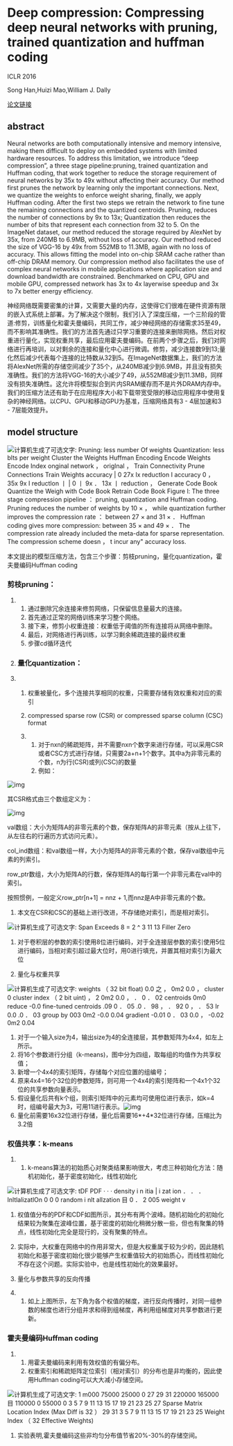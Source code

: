 # Deep compression: Compressing deep neural networks with pruning, trained quantization and huffman coding

ICLR 2016

Song Han,Huizi Mao,William J. Dally

[论文链接](https://arxiv.org/abs/1510.00149)

 

 

## abstract

Neural networks are both computationally intensive and memory intensive, making them difficult to deploy on embedded systems with limited hardware resources. To address this limitation, we introduce “deep compression”, a three stage pipeline:pruning, trained quantization and Huffman coding, that work together to reduce the storage requirement of neural networks by 35x to 49x without affecting their accuracy. Our method first prunes the network by learning only the important connections. Next, we quantize the weights to enforce weight sharing, finally, we apply Huffman coding. After the first two steps we retrain the network to fine tune the remaining connections and the quantized centroids. Pruning, reduces the number of connections by 9x to 13x; Quantization then reduces the number of bits that represent each connection from 32 to 5. On the ImageNet dataset, our method reduced the storage required by AlexNet by 35x, from 240MB to 6.9MB, without loss of accuracy. Our method reduced the size of VGG-16 by 49x from 552MB to 11.3MB, again with no loss of accuracy. This allows fitting the model into on-chip SRAM cache rather than off-chip DRAM memory. Our compression method also facilitates the use of complex neural networks in mobile applications where application size and download bandwidth are constrained. Benchmarked on CPU, GPU and mobile GPU, compressed network has 3x to 4x layerwise speedup and 3x to 7x better energy efficiency.

 

神经网络既需要密集的计算，又需要大量的内存，这使得它们很难在硬件资源有限的嵌入式系统上部署。为了解决这个限制，我们引入了深度压缩，一个三阶段的管道:修剪，训练量化和霍夫曼编码，共同工作，减少神经网络的存储需求35至49，而不影响其准确性。我们的方法首先通过只学习重要的连接来删除网络。然后对权重进行量化，实现权重共享，最后应用霍夫曼编码。在前两个步骤之后，我们对网络进行再培训，以对剩余的连接和量化中心进行微调。修剪，减少连接数9到13;量化然后减少代表每个连接的比特数从32到5。在ImageNet数据集上，我们的方法将AlexNet所需的存储空间减少了35个，从240MB减少到6.9MB，并且没有损失准确性。我们的方法将VGG-16的大小减少了49，从552MB减少到11.3MB，同样没有损失准确性。这允许将模型拟合到片内SRAM缓存而不是片外DRAM内存中。我们的压缩方法还有助于在应用程序大小和下载带宽受限的移动应用程序中使用复杂的神经网络。以CPU、GPU和移动GPU为基准，压缩网络具有3 - 4层加速和3 - 7层能效提升。

 

## model structure

![计算机生成了可选文字: Pruning: less number Of weights  Quantization: less blts per weight  Cluster the Weights  Huffman Encoding  Encode Weights  Encode Index  onginal  network ，  origlnal ，  Train Connectivity  Prune Connections  Train Weights  accuracy |  0  27x Ix  reductlon I  accuracy  0  ， 35x 9x  I reductlon  丨 |  0  丨 9x ． 13x  丨 reduction ，  Generate Code Book  Quantize the Weigh  with Code Book  Retrain Code Book  Figure l: The three stage compression pipeline ： pruning, quantization and Huffman coding. Pruning  reduces the number of weights by 10 × ， while quantization further improves the compression rate ：  between 27 × and 31 × ． Huffman coding gives more compression: between 35 × and 49 × ． The  compression rate already included the meta-data for sparse representation. The compression scheme  doesn ， t incur any" accuracy loss. ](file:///C:/Users/zyb/AppData/Local/Temp/msohtmlclip1/01/clip_image001.png)

本文提出的模型压缩方法，包含三个步骤：剪枝pruning，量化quantization，霍夫曼编码Huffman coding

###     剪枝pruning：

1. 1. 通过删除冗余连接来修剪网络，只保留信息量最大的连接。
   2. 首先通过正常的网络训练来学习整个网络。
   3. 接下来，修剪小权重连接：权重低于阈值的所有连接将从网络中删除。
   4. 最后，对网络进行再训练，以学习剩余稀疏连接的最终权重
   5. 步骤cd循环迭代

2. ### 量化quantization：

3. 1. 权重被量化，多个连接共享相同的权重，只需要存储有效权重和对应的索引

   2. compressed      sparse row (CSR) or compressed sparse column (CSC) format

   3. 1. 对于nxn的稀疏矩阵，并不需要nxn个数字来进行存储，可以采用CSR或者CSC方式进行存储，只需要2a+n+1个数字。其中a为非零元素的个数，n为行(CSR)或列(CSC)的数量
      2. 例如：

![img](file:///C:/Users/zyb/AppData/Local/Temp/msohtmlclip1/01/clip_image002.png)

其CSR格式由三个数组定义为：

![img](file:///C:/Users/zyb/AppData/Local/Temp/msohtmlclip1/01/clip_image003.png)

val数组：大小为矩阵A的非零元素的个数，保存矩阵A的非零元素（按从上往下，从左往右的行遍历方式访问元素）。

col_ind数组：和val数组一样，大小为矩阵A的非零元素的个数，保存val数组中元素的列索引。

row_ptr数组，大小为矩阵A的行数，保存矩阵A的每行第一个非零元素在val中的索引。

按照惯例，一般定义row_ptr[n+1] = nnz + 1,而nnz是A中非零元素的个数。

1. 本文在CSR和CSC的基础上进行改进，不存储绝对索引，而是相对索引。

![计算机生成了可选文字: Span Exceeds 8 = 2 ^ 3  11  13  Filler Zero ](file:///C:/Users/zyb/AppData/Local/Temp/msohtmlclip1/01/clip_image004.png)

 

1. 对于卷积层的参数的索引使用8位进行编码，对于全连接层参数的索引使用5位进行编码，当相对索引超过最大位时，用0进行填充，并置其相对索引为最大位

1. 量化与权重共享

![计算机生成了可选文字: weights  （ 32 bit float)  0.0  之 ，  0m2  0.0 ，  cluster  0  cluster index  （ 2 bit uint)  ， 2 0m2  0.0 ， ． 0 ． 02  centroids  0m0  reduce  -0.0  fine-tuned  centroids  .09  0 ． 05  .0  ． 98  ， ． 92  0  ， ． 53  Ir  0.0  .0  ． 03  group by 003  0m2  -0.0  0.04  gradient  -0.01 0 ． 03  0.0 ， -0.02  0m2 0.04 ](file:///C:/Users/zyb/AppData/Local/Temp/msohtmlclip1/01/clip_image005.png)

1. 对于一个输入size为4，输出size为4的全连接层，其参数矩阵为4x4，如左上所示。
2. 将16个参数进行分组（k-means)，图中分为四组，取每组的均值作为共享权值；
3. 新增一个4x4的索引矩阵，存储每个对应位置的组编号；
4. 原来4x4=16个32位的参数矩阵，则可用一个4x4的索引矩阵和一个4x1个32位的共享参数向量表示。
5. 假设量化后共有k个组，则索引矩阵中的元素均可使用位进行表示，如k=4时，组编号最大为3，可用11进行表示。![img](file:///C:/Users/zyb/AppData/Local/Temp/msohtmlclip1/01/clip_image006.png)
6. 量化前需要16x32位进行存储，量化后需要16*+4*32位进行存储，压缩比为3.2倍

### 权值共享：k-means

1. 1. k-means算法的初始质心对聚类结果影响很大，考虑三种初始化方法：随机初始化，基于密度初始化，线性初始化

![计算机生成了可选文字: tDF  PDF  · · · density i n itia | i zat ion  ． ． ． InltlalizatlOn  0 0 0 random i nlt allzation  目 0 ． 2  005  weight v ](file:///C:/Users/zyb/AppData/Local/Temp/msohtmlclip1/01/clip_image008.png)

1. 权值值分布的PDF和CDF如图所示，其分布有两个波峰。随机初始化的初始化结果较为聚集在波峰位置，基于密度的初始化稍微分散一些，但也有聚集的特点，线性初始化完全是现行的，没有聚集的特点。
2. 实际中，大权重在网络中的作用非常大，但是大权重属于较为少的，因此随机初始化和基于密度初始化很少能够产生权重值较大的初始质心，而线性初始化不存在这个问题。实际实验中，也是线性初始化的效果最好。

1. 量化与参数共享的反向传播

2. 1. 如上上图所示，左下角为各个权值的梯度，进行反向传播时，对同一组参数的梯度也进行分组并求和得到组梯度，再利用组梯度对共享参数进行更新。

 

### 霍夫曼编码Huffman coding

1. 1. 用霍夫曼编码来利用有效权值的有偏分布。
   2. 权重索引和稀疏矩阵定位索引（相对索引）的分布也是非均衡的，因此使用Huffman      coding可以大大减小存储空间。

 

![计算机生成了可选文字: 1 m000  75000  25000  0  27  29  31  220000  165000  目 110000  0  55000  0  3  5  7 9 11 13 15 17 19 21 23 25 27  Sparse Matrix Location Index (Max Diff is 32 ）  29  31  3  5  7  9 11 13 15 17 19 21 23 25  Weight Index （ 32 Effective Weights) ](file:///C:/Users/zyb/AppData/Local/Temp/msohtmlclip1/01/clip_image009.png)

1. 实验表明,霍夫曼编码这些非均匀分布值节省20%-30%的存储空间。



 